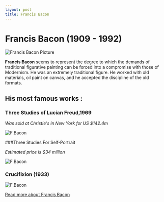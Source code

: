 ```yaml
---
layout: post
title: Francis Bacon
---
```

# Francis Bacon (1909 - 1992)

![Francis Bacon Picture](http://static.guim.co.uk/sys-images/Guardian/Archive/Search/2012/9/4/1346767879157/Francis-Bacon-011.jpg)

**Francis Bacon** seems to represent the degree to which the demands of traditional figurative painting can be forced into a compromise with those of Modernism.  He was an extremely traditional figure. He worked with old materials, oil paint on canvas, and he accepted the discipline of the old formats.

## His most famous works :

### Three Studies of Lucian Freud,1969

*Was sold at Christie's in New York for US $142.4m*

![F.Bacon](http://static.guim.co.uk/sys-images/Guardian/Pix/pictures/2013/11/13/1384352487006/Three-Studies-of-Lucian-F-014.jpg)

###Three Studies For Self-Portrait

*Estimated price is $34 million*

![F.Bacon](http://www.extravaganzi.com/wp-content/uploads/2011/07/Francis-Bacon-Three-Studies-for-Self-Portrait.jpg)

### Crucifixion (1933)

![F.Bacon](http://www.francisbaconshop.com/include/images/products/gallery/gallery2Image_francis_bacon_mens_t_shirt_1348662740.jpg)

[Read more about Francis Bacon ](http://en.wikipedia.org/wiki/Francis_Bacon_%28artist%29)
